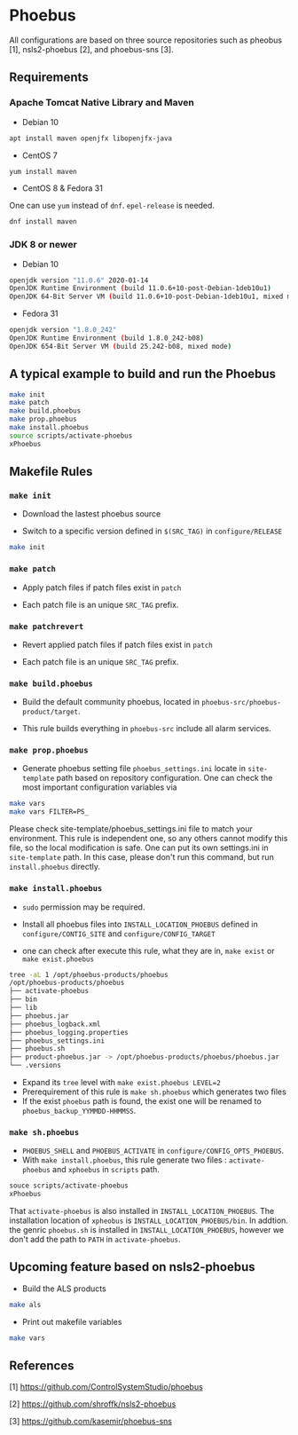 # Phoebus

All configurations are based on three source repositories such as pheobus [1], nsls2-phoebus [2], and phoebus-sns [3].

## Requirements

### Apache Tomcat Native Library and Maven

* Debian 10

```bash
apt install maven openjfx libopenjfx-java
```

* CentOS 7

```bash
yum install maven
```

* CentOS 8 & Fedora 31

One can use `yum` instead of `dnf`. `epel-release` is needed.

```bash
dnf install maven
```

### JDK 8 or newer

* Debian 10

```bash
openjdk version "11.0.6" 2020-01-14
OpenJDK Runtime Environment (build 11.0.6+10-post-Debian-1deb10u1)
OpenJDK 64-Bit Server VM (build 11.0.6+10-post-Debian-1deb10u1, mixed mode, sharing)
```

* Fedora 31

```bash
openjdk version "1.8.0_242"
OpenJDK Runtime Environment (build 1.8.0_242-b08)
OpenJDK 654-Bit Server VM (build 25.242-b08, mixed mode)
```

## A typical example to build and run the Phoebus

```bash
make init
make patch
make build.phoebus
make prop.phoebus
make install.phoebus
source scripts/activate-phoebus
xPhoebus
```

## Makefile Rules

### `make init`

* Download the lastest phoebus source

* Switch to a specific version defined in `$(SRC_TAG)` in `configure/RELEASE`

```bash
make init
```

### `make patch`

* Apply patch files if patch files exist in `patch`

* Each patch file is an unique `SRC_TAG` prefix.

### `make patchrevert`

* Revert applied patch files if patch files exist in `patch`

* Each patch file is an unique `SRC_TAG` prefix.

### `make build.phoebus`

* Build the default community phoebus, located in `phoebus-src/phoebus-product/target`.

* This rule builds everything in `phoebus-src` include all alarm services.

### `make prop.phoebus`

* Generate phoebus setting file `phoebus_settings.ini` locate in `site-template` path based on repository configuration. One can check the most important configuration variables via

```bash
make vars
make vars FILTER=PS_
```

Please check site-template/phoebus_settings.ini file to match your environment. This rule is independent one, so any others cannot modify this file, so the local modification is safe. One can put its own settings.ini in `site-template` path. In this case, please don't run this command, but run `install.phoebus` directly.

### `make install.phoebus`

* `sudo` permission may be required.

* Install all phoebus files into `INSTALL_LOCATION_PHOEBUS` defined in `configure/CONTIG_SITE` and `configure/CONFIG_TARGET`

* one can check after execute this rule, what they are in, `make exist` or `make exist.phoebus`

```bash
tree -aL 1 /opt/phoebus-products/phoebus
/opt/phoebus-products/phoebus
├── activate-phoebus
├── bin
├── lib
├── phoebus.jar
├── phoebus_logback.xml
├── phoebus_logging.properties
├── phoebus_settings.ini
├── phoebus.sh
├── product-phoebus.jar -> /opt/phoebus-products/phoebus/phoebus.jar
└── .versions
```

* Expand its `tree` level with `make exist.phoebus LEVEL=2`
* Prerequirement of this rule is `make sh.phoebus` which generates two files
* If the exist `phoebus` path is found, the exist one will be renamed to `phoebus_backup_YYMMDD-HHMMSS`.

### `make sh.phoebus`

* `PHOEBUS_SHELL` and `PHOEBUS_ACTIVATE` in `configure/CONFIG_OPTS_PHOEBUS`.
* With `make install.phoebus`, this rule generate two files : `activate-phoebus` and `xphoebus` in `scripts` path.

```bash
souce scripts/activate-phoebus
xPhoebus
```

That `activate-phoebus` is also installed in `INSTALL_LOCATION_PHOEBUS`. The installation location of `xpheobus` is `INSTALL_LOCATION_PHOEBUS/bin`. In addtion. the genric `phoebus.sh` is installed in `INSTALL_LOCATION_PHOEBUS`, however we don't add the path to `PATH` in `activate-phoebus`.

## Upcoming feature based on nsls2-phoebus

* Build the ALS products

```bash
make als
```

* Print out makefile variables

```bash
make vars
```

## References

[1] <https://github.com/ControlSystemStudio/phoebus>

[2] <https://github.com/shroffk/nsls2-phoebus>

[3] <https://github.com/kasemir/phoebus-sns>
